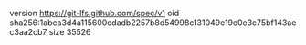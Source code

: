 version https://git-lfs.github.com/spec/v1
oid sha256:1abca3d4a115600cdadb2257b8d54998c131049e19e0e3c75bf143aec3aa2cb7
size 35526
